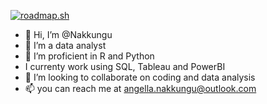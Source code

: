 <a href="https://roadmap.sh"><img src="https://roadmap.sh/card/tall/674187bc5434bf319a612f0f?variant=dark" alt="roadmap.sh"/></a>

- 👋 Hi, I’m @Nakkungu
- 👀 I’m a data analyst
- 🌱 I’m proficient in R and Python
- I currenty work using SQL, Tableau and PowerBI
- 💞️ I’m looking to collaborate on coding and data analysis
- 📫 you can reach me at angella.nakkungu@outlook.com

<!---
Nakkungu/Nakkungu is a ✨ special ✨ repository because its `README.md` (this file) appears on your GitHub profile.
You can click the Preview link to take a look at your changes.
--->

